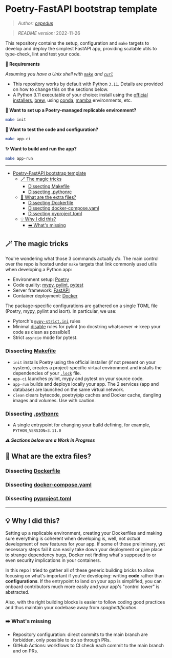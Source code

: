 # Poetry-FastAPI bootstrap template
> *Author: [cepedus](https://www.github.com/cepedus)*

> *README version:* 2022-11-26

This repository contains the setup, configuration and `make` targets to develop and deploy the simplest FastAPI app, providing scalable utils to type-check, lint and test your code.

**🚦 Requirements**

*Assuming you have a Unix shell with [`make`](https://www.gnu.org/software/make/) and [`curl`](https://curl.se/)*


- This repository works by default with Python `3.11`. Details are provided on how to change this on the sections below.
- A Python 3.11 executable of your choice: install using the [official installers](https://www.python.org/downloads/), [brew](https://brew.sh/), using [conda](https://docs.conda.io/en/latest/miniconda.html), [mamba](https://mamba.readthedocs.io/en/latest/index.html) environments, etc.


**🥾 Want to set up a Poetry-managed replicable environment?**
```bash
make init
```

**🧪 Want to test the code and configuration?**
```bash
make app-ci
```

**✨ Want to build and run the app?**
```bash
make app-run
```

---

- [Poetry-FastAPI bootstrap template](#poetry-fastapi-bootstrap-template)
  - [🪄 The magic tricks](#-the-magic-tricks)
    - [Dissecting Makefile](#dissecting-makefile)
    - [Dissecting .pythonrc](#dissecting-pythonrc)
  - [👀 What are the extra files?](#-what-are-the-extra-files)
    - [Dissecting Dockerfile](#dissecting-dockerfile)
    - [Dissecting docker-compose.yaml](#dissecting-docker-composeyaml)
    - [Dissecting pyproject.toml](#dissecting-pyprojecttoml)
  - [💡 Why I did this?](#-why-i-did-this)
    - [➡️ What's missing](#️-whats-missing)

## 🪄 The magic tricks

You're wondering what those 3 commands actually *do*. The main control over the repo is hosted under `make` targets that link commonly used utils when developing a Python app:

- Environment setup: [Poetry](https://python-poetry.org/docs/)
- Code quality: [mypy](https://mypy.readthedocs.io/en/stable/), [pylint](https://pylint.pycqa.org/en/latest/), [pytest](https://docs.pytest.org/en/latest/)
- Server framework: [FastAPI](https://fastapi.tiangolo.com/)
- Container deployment: [Docker](https://docs.docker.com/get-started/overview/)

The package-specific configurations are gathered on a single TOML file (Poetry, mypy, pylint and isort). In particular, we use:
- Pytorch's [`mypy-strict.ini`](https://github.com/pytorch/pytorch/blob/master/mypy-strict.ini) rules
- Minimal [disable](https://github.com/cepedus/poetry-bootstrap/blob/main/pyproject.toml#L419) rules for pylint (no docstring whatsoever => keep your code as clean as possible!)
- Strict `asyncio` mode for pytest.

### Dissecting [Makefile](./Makefile)

- `init` installs Poetry using the official installer (if not present on your system), creates a project-specific virtual environment and installs the dependencies of your [`.lock`](poetry.lock) file.
- `app-ci` launches pylint, mypy and pytest on your source code.
- `app-run` builds and deploys locally your app. The 2 services (app and database) are launched on the same virtual network.
- `clean` clears bytecode, poetry/pip caches and Docker cache, dangling images and volumes. Use with caution.

### Dissecting [.pythonrc](./.pythonrc)

- A single entrypoint for changing your build defining, for example, `PYTHON_VERSION=3.11.0`


***⚠️ Sections below are a Work in Progress***

## 👀 What are the extra files?

### Dissecting [Dockerfile](./Dockerfile)


### Dissecting [docker-compose.yaml](./docker-compose.yaml)


### Dissecting [pyproject.toml](./pyproject.toml)

---

## 💡 Why I did this?

Setting up a replicable environment, creating your Dockerfiles and making sure everything is coherent when developing is, well, not *actual* development of new features for your app. If some of those preliminary, yet necessary steps fail it can easily take down your deployment or give place to strange dependency bugs, Docker not finding what's supposed to or even security implications in your containers.

In this repo I tried to gather all of these generic building bricks to allow focusing on what's important if you're developing: writing **code** rather than **configurations**. If the entrypoint to land on your app is simplified, you can onboard contributors much more easily and your app's "control tower" is abstracted. 

Also, with the right building blocks is easier to follow coding good practices and thus maintain your codebase away from *spaghettification*.

### ➡️ What's missing
- Repository configuration: direct commits to the main branch are forbidden, only possible to do so through PRs.
- GitHub Actions: workflows to CI check each commit to the main branch and on PRs.
